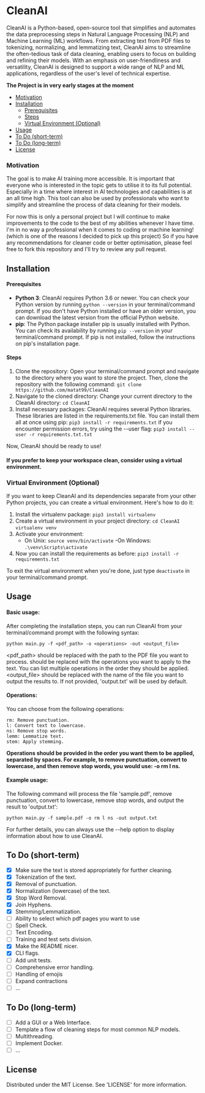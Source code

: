# CleanAI

CleanAI is a Python-based, open-source tool that simplifies and automates the data preprocessing steps in Natural Language Processing (NLP) and Machine Learning (ML) workflows. From extracting text from PDF files to tokenizing, normalizing, and lemmatizing text, CleanAI aims to streamline the often-tedious task of data cleaning, enabling users to focus on building and refining their models. With an emphasis on user-friendliness and versatility, CleanAI is designed to support a wide range of NLP and ML applications, regardless of the user's level of technical expertise.

**The Project is in very early stages at the moment**

- [Motivation](#motivation)
- [Installation](#installation)
  - [Prerequisites](#prerequisites)
  - [Steps](#steps)
  - [Virtual Environment (Optional)](#virtual-environment-optional)
- [Usage](#usage)
- [To Do (short-term)](#to-do-short-term)
- [To Do (long-term)](#to-do-long-term)
- [License](#license)


### Motivation

The goal is to make AI training more accessible. It is important that everyone who is interested in the topic gets to utilise it to its full potential. Especially in a time where interest in AI technologies and capabilities is at an all time high. This tool can also be used by professionals who want to simplify and streamline the process of data cleaning for their models.

For now this is only a personal project but I will continue to make improvements to the code to the best of my abilities whenever I have time. I'm in no way a professional when it comes to coding or machine learning! (which is one of the reasons I decided to pick up this project) So if you have any recommendations for cleaner code or better optimisation, please feel free to fork this repository and I'll try to review any pull request.
## Installation
#### Prerequisites

- **Python 3**: CleanAI requires Python 3.6 or newer. You can check your Python version by running `python --version` in your terminal/command prompt. If you don't have Python installed or have an older version, you can download the latest version from the official Python website.
- **pip**: The Python package installer pip is usually installed with Python. You can check its availability by running `pip --version` in your terminal/command prompt. If pip is not installed, follow the instructions on pip's installation page.

#### Steps

1. Clone the repository:
        Open your terminal/command prompt and navigate to the directory where you want to store the project. Then, clone the repository with the following command:
        `git clone https://github.com/matat99/CleanAI`
2. Navigate to the cloned directory:
        Change your current directory to the CleanAI directory:
        `cd CleanAI`
3. Install necessary packages:
        CleanAI requires several Python libraries. These libraries are listed in the requirements.txt file. You can install them all at once using pip:
        `pip3 install -r requirements.txt`
        if you encounter permission errors, try using the --user flag:
        `pip3 install --user -r requirements.txt.txt`

Now, CleanAI should be ready to use!

#### If you prefer to keep your workspace clean, consider using a virtual environment.

### Virtual Environment (Optional)

If you want to keep CleanAI and its dependencies separate from your other Python projects, you can create a virtual environment. Here's how to do it:

1. Install the virtualenv package:
    `pip3 install virtualenv`
2. Create a virtual environment in your project directory:
    `cd CleanAI`
    `virtualenv venv`
3. Activate your environment:
    - On Unix:
        `source venv/bin/activate`
    -On Windows:
        `.\venv\Scripts\activate`
4. Now you can install the requirements as before:
    `pip3 install -r requirements.txt`

To exit the virtual environment when you're done, just type `deactivate` in your terminal/command prompt.
## Usage

#### Basic usage: 
After completing the installation steps, you can run CleanAI from your terminal/command prompt with the following syntax:

`python main.py -f <pdf_path> -o <operations> -out <output_file>`

<pdf_path> should be replaced with the path to the PDF file you want to process.
<operations> should be replaced with the operations you want to apply to the text. You can list multiple operations in the order they should be applied.
<output_file> should be replaced with the name of the file you want to output the results to. If not provided, 'output.txt' will be used by default.

#### Operations: 
You can choose from the following operations:

    rm: Remove punctuation.
    l: Convert text to lowercase.
    ns: Remove stop words.
    lemm: Lemmatize text.
    stem: Apply stemming.

**Operations should be provided in the order you want them to be applied, separated by spaces. For example, to remove punctuation, convert to lowercase, and then remove stop words, you would use: -o rm l ns.**

#### Example usage: 
The following command will process the file 'sample.pdf', remove punctuation, convert to lowercase, remove stop words, and output the result to 'output.txt':

`python main.py -f sample.pdf -o rm l ns -out output.txt`

For further details, you can always use the --help option to display information about how to use CleanAI.

## To Do (short-term)

- [x] Make sure the text is stored appropriately for further cleaning.
- [x] Tokenization of the text.
- [x] Removal of punctuation.
- [x] Normalization (lowercase) of the text.
- [x] Stop Word Removal.
- [x] Join Hyphens.
- [x] Stemming/Lemmatization.
- [ ] Ability to select which pdf pages you want to use
- [ ] Spell Check.
- [ ] Text Encoding.
- [ ] Training and test sets division.
- [x] Make the README nicer.
- [x] CLI flags.
- [ ] Add unit tests.
- [ ] Comprehensive error handling.
- [ ] Handling of emojis
- [ ] Expand contractions
- [ ] ...

## To Do (long-term)

- [ ] Add a GUI or a Web Interface.
- [ ] Template a flow of cleaning steps for most common NLP models.
- [ ] Multithreading.
- [ ] Implement Docker.
- [ ] ...

## License

Distributed under the MIT License. See 'LICENSE' for more information.